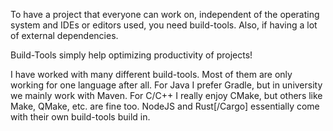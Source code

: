 To have a project that everyone can work on, independent of
the operating system and IDEs or editors used, you need
build-tools. Also, if having a lot of external dependencies.

Build-Tools simply help optimizing productivity of projects!

I have worked with many different build-tools. Most of them
are only working for one language after all. For Java I prefer
Gradle, but in university we mainly work with Maven. For C/C++
I really enjoy CMake, but others like Make, QMake, etc. are
fine too. NodeJS and Rust[/Cargo] essentially come with their
own build-tools build in.
